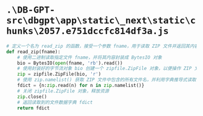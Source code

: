# `.\DB-GPT-src\dbgpt\app\static\_next\static\chunks\2057.e751dccfc814df3a.js`

```py
# 定义一个名为 read_zip 的函数，接受一个参数 fname，用于读取 ZIP 文件并返回其内容的字典
def read_zip(fname):
    # 使用二进制读取指定文件 fname，并将其内容封装成 BytesIO 对象
    bio = BytesIO(open(fname, 'rb').read())
    # 使用封装好的字节流对象 bio 创建一个 zipfile.ZipFile 对象，以便操作 ZIP 文件
    zip = zipfile.ZipFile(bio, 'r')
    # 使用 zip.namelist() 获取 ZIP 文件中包含的所有文件名，并利用字典推导式读取每个文件的数据，形成文件名到数据的映射关系
    fdict = {n:zip.read(n) for n in zip.namelist()}
    # 关闭 zipfile.ZipFile 对象，释放资源
    zip.close()
    # 返回读取到的文件数据字典 fdict
    return fdict
```